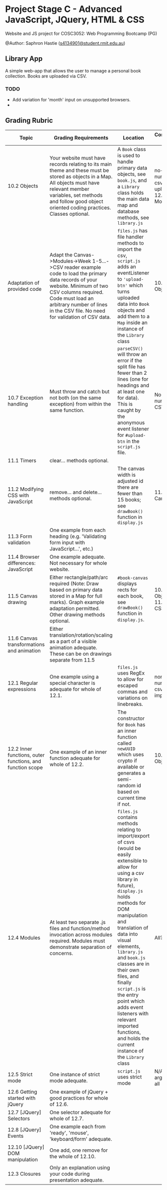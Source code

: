 # Project Stage C - Advanced JavaScript, JQuery, HTML & CSS
Website and JS project for COSC3052: Web Programming Bootcamp (PG)

@Author: Saphron Hastie (s4134901@student.rmit.edu.au)
## Library App
A simple web-app that allows the user to manage a personal book collection. Books are uploaded via CSV.

### TODO
- Add variation for 'month' input on unsupported browsers.
- 

## Grading Rubric
|Topic|Grading Requirements|Location|Connected to...|
|---|----|----|---|
|10.2 Objects|Your website must have records relating to its main theme and these must be stored as objects in a Map. All objects must have relevant member variables, set methods and follow good object oriented coding practices. Classes optional.|A `Book` class is used to handle primary data objects, see `book.js`, and a `Library` class holds the main data map and database methods, see `library.js`|no-number csv uploads && 12.4 Modules|
|Adaptation of provided code|Adapt the Canvas->Modules->Week 1-5...->CSV reader example code to load the primary data records of your website. Minimum of two CSV columns required. Code must load an arbitrary number of lines in the CSV file. No need for validation of CSV data.|`files.js` has file handler methods to import the csv, `script.js` adds an eventListener to `'upload-btn'` which turns uploaded data into `Book` objects and add them to a `Map` inside an instance of the `Library` class|10.2 - Objects|
|10.7 Exception handling|Must throw and catch but not both (on the same exception) from within the same function.|`parseCSV()` will throw an error if the split file has fewer than 2 lines (one for headings and at least one for data). This is caught by the anonymous event listener for `#upload-btn` in the `script.js` file.|No number: CSV|
|11.1 Timers|clear… methods optional.|||
|11.2 Modifying CSS with JavaScript|remove… and delete… methods optional.|The canvas width is adjusted id there are fewer than 15 books; see `drawBook()` function in `display.js`|11.5 Canvas|
|11.3 Form validation|One example from each heading (e.g. 'Validating form input with JavaScript…', etc.)|||
|11.4 Browser differences: JavaScript|One example adequate. Not necessary for whole website.|||
|11.5 Canvas drawing|Either rectangle/path/arc required (Note: Draw based on primary data stored in a Map for full marks). Graph example adaptation permitted. Other drawing methods optional.|`#book-canvas` displays rects for each book, see `drawBook()` function in `display.js`.|10.2 Objects && 11.2 JS for CSS|
|11.6 Canvas transformations and animation|Either translation/rotation/scaling as a part of a visible animation adequate. These can be on drawings separate from 11.5|||
|12.1 Regular expressions|One example using a special character is adequate for whole of 12.1.|`files.js` uses RegEx to allow for escaped commas and variations on linebreaks.|non-number csv imports|
|12.2 Inner functions, outer functions, and function scope|One example of an inner function adequate for whole of 12.2.|The constructor for `Book` has an inner function called `newUUID` which uses crypto if available or generates a semi-random id based on current time if not.|10.2 Objects|
|12.4 Modules|At least two separate .js files and function/method invocation across modules required. Modules must demonstrate separation of concerns.|`files.js` contains methods relating to import/export of csvs (would be easily extensible to allow for using a csv library in future), `display.js` holds methods for DOM manipulation and translation of data into visual elements, `library.js` and `book.js` classes are in their own files, and finally `script.js` is the entry point which adds event listeners with relevant imported functions, and holds the current instance of the `Library` class|All??|
|12.5 Strict mode|One instance of strict mode adequate.|`script.js` uses strict mode|N/A or arguably all|
|12.6 Getting started with jQuery|One example of jQuery + good practices for whole of 12.6.|||
|12.7 [JQuery] Selectors|One selector adequate for whole of 12.7.|||
|12.8 [JQuery] Events|One example each from 'ready', 'mouse', 'keyboard/form' adequate.|||
|12.10 [JQuery] DOM manipulation|One add, one remove for the whole of 12.10.|||
|12.3 Closures|Only an explanation using your code during presentation adequate.|||
